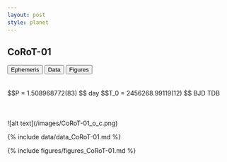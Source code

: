 ```yaml
---
layout: post
style: planet
---
```

<script src="../js/planets.js"></script>

## CoRoT-01

<!-- Tab links -->
<div class="tab">
<button class="tablinks" onclick="openCity(event, 'Ephemeris')">Ephemeris</button>
<button class="tablinks" onclick="openCity(event, 'Data')">Data</button>
<button class="tablinks" onclick="openCity(event, 'Figures')">Figures</button>
</div>

<!-- Tab content -->
<div id="Ephemeris" class="tabcontent" markdown="1">
<br/><br/>
$$P = 1.508968772(83) $$ day
$$T_0 = 2456268.99119(12) $$ BJD TDB
<br/><br/>
<br/><br/>
![alt text](/images/CoRoT-01_o_c.png)
</div>


<div id="Data" class="tabcontent" markdown="1">

{% include data/data_CoRoT-01.md %}

</div>

<div id="Figures" class="tabcontent" markdown="1">
{% include figures/figures_CoRoT-01.md %}
</div>


<script src="../js/tabs.js"></script>
